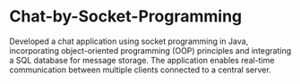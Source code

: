 # Chat-by-Socket-Programming 
Developed a chat application using socket programming in Java, incorporating object-oriented programming (OOP) principles and integrating a SQL database for message storage. The application enables real-time communication between multiple clients connected to a central server. 

